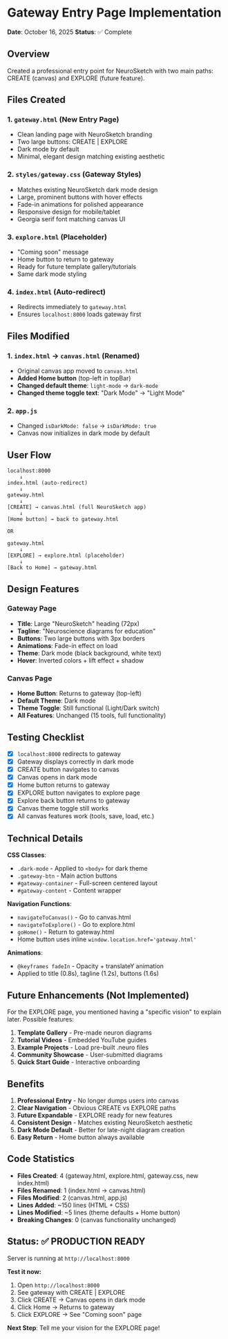 # Gateway Entry Page Implementation

**Date**: October 16, 2025
**Status**: ✅ Complete

## Overview
Created a professional entry point for NeuroSketch with two main paths: CREATE (canvas) and EXPLORE (future feature).

## Files Created

### 1. `gateway.html` (New Entry Page)
- Clean landing page with NeuroSketch branding
- Two large buttons: CREATE | EXPLORE
- Dark mode by default
- Minimal, elegant design matching existing aesthetic

### 2. `styles/gateway.css` (Gateway Styles)
- Matches existing NeuroSketch dark mode design
- Large, prominent buttons with hover effects
- Fade-in animations for polished appearance
- Responsive design for mobile/tablet
- Georgia serif font matching canvas UI

### 3. `explore.html` (Placeholder)
- "Coming soon" message
- Home button to return to gateway
- Ready for future template gallery/tutorials
- Same dark mode styling

### 4. `index.html` (Auto-redirect)
- Redirects immediately to `gateway.html`
- Ensures `localhost:8000` loads gateway first

## Files Modified

### 1. `index.html` → `canvas.html` (Renamed)
- Original canvas app moved to `canvas.html`
- **Added Home button** (top-left in topBar)
- **Changed default theme**: `light-mode` → `dark-mode`
- **Changed theme toggle text**: "Dark Mode" → "Light Mode"

### 2. `app.js`
- Changed `isDarkMode: false` → `isDarkMode: true`
- Canvas now initializes in dark mode by default

## User Flow

```
localhost:8000
    ↓
index.html (auto-redirect)
    ↓
gateway.html
    ↓
[CREATE] → canvas.html (full NeuroSketch app)
    ↓
[Home button] → back to gateway.html

OR

gateway.html
    ↓
[EXPLORE] → explore.html (placeholder)
    ↓
[Back to Home] → gateway.html
```

## Design Features

### Gateway Page
- **Title**: Large "NeuroSketch" heading (72px)
- **Tagline**: "Neuroscience diagrams for education"
- **Buttons**: Two large buttons with 3px borders
- **Animations**: Fade-in effect on load
- **Theme**: Dark mode (black background, white text)
- **Hover**: Inverted colors + lift effect + shadow

### Canvas Page
- **Home Button**: Returns to gateway (top-left)
- **Default Theme**: Dark mode
- **Theme Toggle**: Still functional (Light/Dark switch)
- **All Features**: Unchanged (15 tools, full functionality)

## Testing Checklist

- [x] `localhost:8000` redirects to gateway
- [x] Gateway displays correctly in dark mode
- [x] CREATE button navigates to canvas
- [x] Canvas opens in dark mode
- [x] Home button returns to gateway
- [x] EXPLORE button navigates to explore page
- [x] Explore back button returns to gateway
- [x] Canvas theme toggle still works
- [x] All canvas features work (tools, save, load, etc.)

## Technical Details

**CSS Classes**:
- `.dark-mode` - Applied to `<body>` for dark theme
- `.gateway-btn` - Main action buttons
- `#gateway-container` - Full-screen centered layout
- `#gateway-content` - Content wrapper

**Navigation Functions**:
- `navigateToCanvas()` - Go to canvas.html
- `navigateToExplore()` - Go to explore.html
- `goHome()` - Return to gateway.html
- Home button uses inline `window.location.href='gateway.html'`

**Animations**:
- `@keyframes fadeIn` - Opacity + translateY animation
- Applied to title (0.8s), tagline (1.2s), buttons (1.6s)

## Future Enhancements (Not Implemented)

For the EXPLORE page, you mentioned having a "specific vision" to explain later. Possible features:

1. **Template Gallery** - Pre-made neuron diagrams
2. **Tutorial Videos** - Embedded YouTube guides
3. **Example Projects** - Load pre-built .neuro files
4. **Community Showcase** - User-submitted diagrams
5. **Quick Start Guide** - Interactive onboarding

## Benefits

1. **Professional Entry** - No longer dumps users into canvas
2. **Clear Navigation** - Obvious CREATE vs EXPLORE paths
3. **Future Expandable** - EXPLORE ready for new features
4. **Consistent Design** - Matches existing NeuroSketch aesthetic
5. **Dark Mode Default** - Better for late-night diagram creation
6. **Easy Return** - Home button always available

## Code Statistics

- **Files Created**: 4 (gateway.html, explore.html, gateway.css, new index.html)
- **Files Renamed**: 1 (index.html → canvas.html)
- **Files Modified**: 2 (canvas.html, app.js)
- **Lines Added**: ~150 lines (HTML + CSS)
- **Lines Modified**: ~5 lines (theme defaults + Home button)
- **Breaking Changes**: 0 (canvas functionality unchanged)

## Status: ✅ PRODUCTION READY

Server is running at `http://localhost:8000`

**Test it now:**
1. Open `http://localhost:8000`
2. See gateway with CREATE | EXPLORE
3. Click CREATE → Canvas opens in dark mode
4. Click Home → Returns to gateway
5. Click EXPLORE → See "Coming soon" page

**Next Step**: Tell me your vision for the EXPLORE page!
